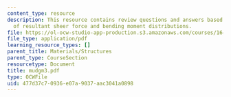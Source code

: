 ```yaml
---
content_type: resource
description: This resource contains review questions and answers based on understanding
  of resultant sheer force and bending moment distributions.
file: https://ol-ocw-studio-app-production.s3.amazonaws.com/courses/16-01-unified-engineering-i-ii-iii-iv-fall-2005-spring-2006/477d37c70936e07a9037aac3041a0898_mudgm3.pdf
file_type: application/pdf
learning_resource_types: []
parent_title: Materials/Structures
parent_type: CourseSection
resourcetype: Document
title: mudgm3.pdf
type: OCWFile
uid: 477d37c7-0936-e07a-9037-aac3041a0898
---
```

